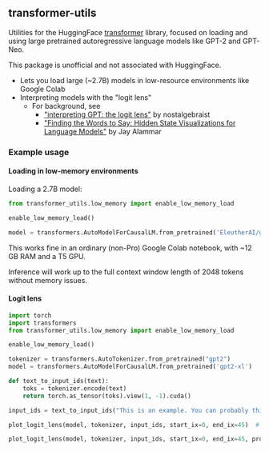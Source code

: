 ## transformer-utils

Utilities for the HuggingFace [transformer](https://github.com/huggingface/transformers/) library, focused on loading and using large pretrained autoregressive language models like GPT-2 and GPT-Neo.

This package is unofficial and not associated with HuggingFace.

- Lets you load large (~2.7B) models in low-resource environments like Google Colab
- Interpreting models with the "logit lens"
  - For background, see 
    - ["interpreting GPT: the logit lens"](https://www.lesswrong.com/posts/AcKRB8wDpdaN6v6ru/interpreting-gpt-the-logit-lens) by nostalgebraist
    - ["Finding the Words to Say: Hidden State Visualizations for Language Models"](https://jalammar.github.io/hidden-states/) by Jay Alammar

### Example usage

#### Loading in low-memory environments

Loading a 2.7B model:

```python
from transformer_utils.low_memory import enable_low_memory_load

enable_low_memory_load()

model = transformers.AutoModelForCausalLM.from_pretrained('EleutherAI/gpt-neo-2.7B')
```

This works fine in an ordinary (non-Pro) Google Colab notebook, with ~12 GB RAM and a T5 GPU.

Inference will work up to the full context window length of 2048 tokens without memory issues.

#### Logit lens

```python
import torch
import transformers
from transformer_utils.low_memory import enable_low_memory_load

enable_low_memory_load()

tokenizer = transformers.AutoTokenizer.from_pretrained("gpt2")
model = transformers.AutoModelForCausalLM.from_pretrained('gpt2-xl')

def text_to_input_ids(text):
    toks = tokenizer.encode(text)
    return torch.as_tensor(toks).view(1, -1).cuda()

input_ids = text_to_input_ids("This is an example. You can probably think of a more fun text to use than this one.")

plot_logit_lens(model, tokenizer, input_ids, start_ix=0, end_ix=45)  # logits

plot_logit_lens(model, tokenizer, input_ids, start_ix=0, end_ix=45, probs=True)  # probabilities
```
